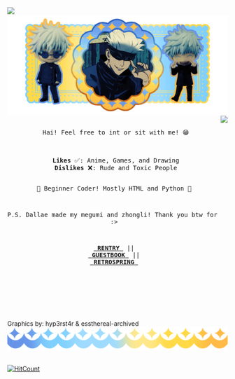 <img src="https://64.media.tumblr.com/68482aafa65f3b0a4776f2f4badc16eb/6d473117d0452ac5-75/s2048x3072/035334c824af24c6a4a447178d0174909da979b8.pnj">
<img src="gojo.gif">
<img align="right" src="https://64.media.tumblr.com/89e1608a4d32f6f7e41cc95dd9c516dc/ff8e63ac631ad598-b7/s250x400/a78ee6350d6907d1fc34dab9adbb4eefcfdf58ac.gifv">
<pre>
<div align="center">
 Hai! Feel free to int or sit with me! 😁
<br></br>
 <b>Likes</b> ✅: Anime, Games, and Drawing
 <b>Dislikes</b> ❌: Rude and Toxic People

 👾 Beginner Coder! Mostly HTML and Python 👾

 P.S. Dallae made my megumi and zhongli! Thank you btw for making them :>

   <a href="https://rentry.co/wambi"> <b>RENTRY</b> </a> || <a href="https://wambi.123guestbook.com/"> <b>GUESTBOOK</b> </a> || <a href="https://retrospring.net/@Wambi"> <b>RETROSPRING</b> </a> 
  </div>
</pre>
<br></br>

Graphics by: hyp3rst4r & essthereal-archived
<img src="banner.png">
<br></br>

[![HitCount](https://hits.dwyl.com/wambibi/wambibi.svg?style=flat-square)](http://hits.dwyl.com/wambibi/wambibi)
<!--
**wambibi/wambibi** is a ✨ _special_ ✨ repository because its `README.md` (this file) appears on your GitHub profile.

